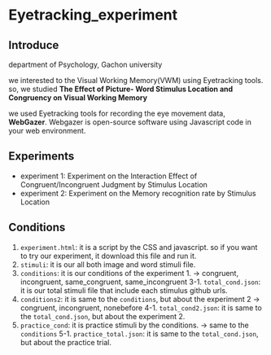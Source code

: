 # Eyetracking_experiment
## Introduce
department of Psychology, Gachon university

we interested to the Visual Working Memory(VWM) using Eyetracking tools.   
so, we studied **The Effect of Picture- Word Stimulus Location and Congruency on Visual Working Memory**

we used Eyetracking tools for recording the eye movement data, **WebGazer**.
Webgazer is open-source software using Javascript code in your web environment.

## Experiments
- experiment 1: Experiment on the Interaction Effect of Congruent/Incongruent Judgment by Stimulus Location
- experiment 2: Experiment on the Memory recognition rate by Stimulus Location

## Conditions

1. `experiment.html`: it is a script by the CSS and javascript. so if you want to try our experiment, it download this file and run it.
2. `stimuli`: it is our all both image and word stimuli file.
3. `conditions`: it is our conditions of the experiment 1. -> congruent, incongruent, same_congruent, same_incongruent
   3-1. `total_cond.json`: it is our total stimuli file that include each stimulus github urls.
4. `conditions2`: it is same to the `conditions`, but about the experiment 2 -> congruent, incongruent, nonebefore
   4-1. `total_cond2.json`: it is same to the `total_cond.json`, but about the experiment 2.
5. `practice_cond`: it is practice stimuli by the conditions. -> same to the `conditions`
   5-1. `practice_total.json`: it is same to the `total_cond.json`, but about the practice trial.
